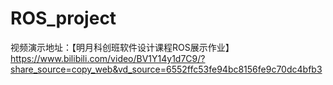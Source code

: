 # ROS_project
视频演示地址：【明月科创班软件设计课程ROS展示作业】 https://www.bilibili.com/video/BV1Y14y1d7C9/?share_source=copy_web&vd_source=6552ffc53fe94bc8156fe9c70dc4bfb3
